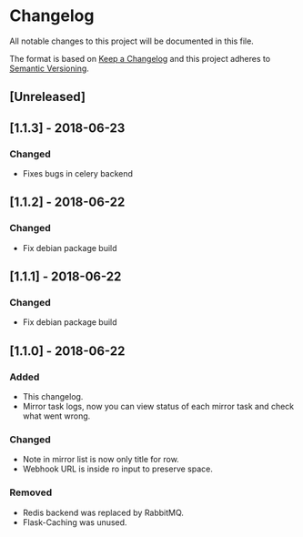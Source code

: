 # Changelog
All notable changes to this project will be documented in this file.

The format is based on [Keep a Changelog](http://keepachangelog.com/en/1.0.0/)
and this project adheres to [Semantic Versioning](http://semver.org/spec/v2.0.0.html).

## [Unreleased]

## [1.1.3] - 2018-06-23
### Changed
- Fixes bugs in celery backend

## [1.1.2] - 2018-06-22
### Changed
- Fix debian package build

## [1.1.1] - 2018-06-22
### Changed
- Fix debian package build

## [1.1.0] - 2018-06-22
### Added
- This changelog.
- Mirror task logs, now you can view status of each mirror task and check what went wrong.


### Changed
- Note in mirror list is now only title for row.
- Webhook URL is inside ro input to preserve space.


### Removed
- Redis backend was replaced by RabbitMQ.
- Flask-Caching was unused.
